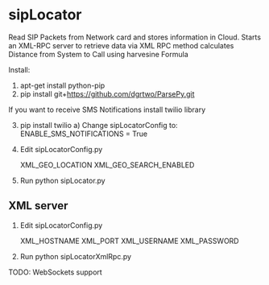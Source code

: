 sipLocator
==========
Read SIP Packets from Network card and stores information in Cloud. 
Starts an XML-RPC server to retrieve data
via XML RPC method calculates Distance from System to Call using harvesine Formula

Install:

1) apt-get install python-pip
2) pip install git+https://github.com/dgrtwo/ParsePy.git

If you want to receive SMS Notifications install twilio library

3) pip install twilio
	a)  Change sipLocatorConfig to:
		ENABLE_SMS_NOTIFICATIONS = True

4) Edit sipLocatorConfig.py
	
	XML_GEO_LOCATION
	XML_GEO_SEARCH_ENABLED

5) Run python sipLocator.py

XML server
----------------------------
1) Edit sipLocatorConfig.py
	
	XML_HOSTNAME
	XML_PORT
	XML_USERNAME
	XML_PASSWORD

2) Run python sipLocatorXmlRpc.py

TODO: WebSockets support
